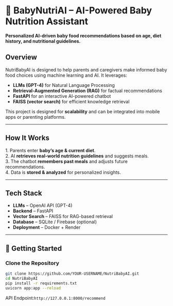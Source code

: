 # 🍼 BabyNutriAI – AI-Powered Baby Nutrition Assistant  
**Personalized AI-driven baby food recommendations based on age, diet history, and nutritional guidelines.**  

## Overview  
NutriBabyAI is designed to help parents and caregivers make informed baby food choices using machine learning and AI. It leverages:  
- **LLMs (GPT-4)** for Natural Language Processing
- **Retrieval-Augmented Generation (RAG)** for factual recommendations  
- **FastAPI** for an interactive AI-powered chatbot
- **FAISS (vector search)** for efficient knowledge retrieval

This project is designed for **scalability** and can be integrated into mobile apps or parenting platforms.  

---

## How It Works  
1️. Parents enter **baby’s age & current diet**.  
2️. AI **retrieves real-world nutrition guidelines** and suggests meals.  
3️. The chatbot **remembers past meals** and adjusts future recommendations.  
4️. Data is **stored & analyzed** for personalized insights.  

---

## Tech Stack  
- **LLMs** – OpenAI API (GPT-4)  
- **Backend** – FastAPI  
- **Vector Search** – FAISS for RAG-based retrieval  
- **Database** – SQLite / Firebase (optional)  
- **Deployment** – Docker + Render  

---

## 📌 Getting Started  

### Clone the Repository  
```bash
git clone https://github.com/YOUR-USERNAME/NutriBabyAI.git
cd NutriBabyAI
pip install -r requirements.txt
uvicorn app:app --reload
```
API Endpoint:`http://127.0.0.1:8000/recommend`
